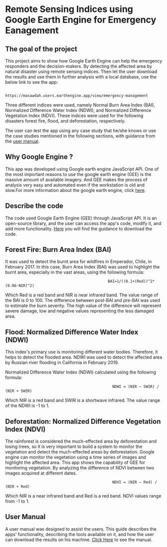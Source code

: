 # Remote Sensing Indices using Google Earth Engine for Emergency Eanagement

## The goal of the project
This project aims to show how Google Earth Engine can help the emergency responders and the decision-makers. By detecting the affected area by natural disaster using remote sensing indices. Then let the user download the results and use them in further analysis with a local database, use the below link to see the app: 

                                             https://masawdah.users.earthengine.app/view/emergency-management

Three different indices were used, namely Normal Burn Area Index (BAI),  Normalized Difference Water Index (NDWI), and  Normalized Difference Vegetation Index (NDVI). These indices were used for the following disasters forest fire, flood, and deforestation, respectively.

The user can test the app using any case study that he/she knows or use the case studies mentioned in the following sections, with guidance from the [user manual](userManual.md).


## Why Google Engine ?
This app was developed using Google earth engine JavaScript API. One of the most important reasons to use the google earth engine (GEE) is the massive amount of available imagery. And GEE makes the process of analysis very easy and automated even if the workstation is old and slow.For more information about the google earth engine, click [here](https://earthengine.google.com/).

## Describe the code 
The code used Google Earth Engine (GEE) through JavaScript API.  It is an open-source library, and the user can access the app's code, modify it, and add more functionality. [Here](codeUse.md) you will find the guidance to download the code.  

## Forest Fire: Burn Area Index (BAI)
It was used to detect the burnt area for wildfires in Emperador, Chile, in February 2017. In this case, Burn Area Index (BAI) was used to highlight the burnt area, especially in the vast areas, using the following formula:

                                                  BAI=1/((0.1+(Red))^2*(0.06-NIR)^2)

Which Red is a red band and NIR is near infrared band. The value range of the BAI is 0 to 100.
The difference between post-BAI and pre-BAI was used to estimate the burn severity. The high value of the difference will represent severe damage, low and negative values representing the less damaged area.

## Flood: Normalized Difference Water Index (NDWI)
This index's primary use is monitoring different water bodies. Therefore, it helps to detect the flooded area. NDWI was used to detect the affected area by Russian river flooding in California in February 2019. 

Normalized Difference Water Index (NDWI) calculated using the following formula: 

                                                    NDWI = (NIR – SWIR) / (NIR + SWIR)

 Which NIR is a red band and SWIR is a shortwave infrared. The value range of the NDWI is -1 to 1.


## Deforestation: Normalized Difference Vegetation Index (NDVI)
The rainforest is considered the much-effected area by deforestation and losing trees, so it is very important to build a system to monitor the vegetation and detect the much-effected areas by deforestation. Google engine can monitor the vegetation using a time series of images and highlight the affected area. This app shows the capability of GEE for monitoring vegetation. By analyzing the difference of NDVI between two images acquired at different dates.  

         
                                                    NDVI = (NIR – Red) / (NIR + Red)

Which NIR is a near infrared band and Red is a red band. NDVI values range from -1 to 1.


## User Manual
A user manual was designed to assist the users. This guide describes the apps' functionality, describing the tools available on it, and how the user can download the results on his machine. [Click Here](userManual.md) to see the manual.  






